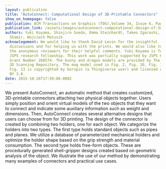```yaml
---
layout: publication
title: "AutoConnect: Computational Design of 3D-Printable Connectors"
show_on_homepage: false
publication: ACM Transactions on Graphics (TOG),Volume 34, Issue 6, Pages 1-11
publication_link: /assets/images/autoconnect-computational-design-of-3d-printable-connectors.pdf
authors: Yuki Koyama, Shinjiro Sueda, Emma Steinhardt, Takeo Igarashi, Ariel
  Shamir, Wojciech Matusik
acknowlegement: We would like to thank David Levin for the insightful
  discussions and for helping us with the prints. We would also like to thank
  the anonymous reviewers for their helpful comments. Yuki Koyama is funded by
  JSPS research fellowship. This work was partially supported by JSPS KAKENHI
  Grant Number 268574. The bunny and dragon models are provided by The Stanford
  3D Scanning Repository. The mug model used in Fig. 2, Fig. 10, Fig. 12, and
  Fig. 13 is copyrighted by barspin (a Thingiverse user) and licensed under CC
  BY 3.0.
date: 2015-10-26T17:59:00.000Z
---
```

We present AutoConnect, an automatic method that creates customized, 3D-printable connectors attaching two physical objects together. Users simply position and orient virtual models of the two objects that they want to connect and indicate some auxiliary information such as weight and dimensions. Then, AutoConnect creates several alternative designs that users can choose from for 3D printing. The design of the connector is created by combining two holders, one for each object. We categorize the holders into two types. The first type holds standard objects such as pipes and planes. We utilize a database of parameterized mechanical holders and optimize the holder shape based on the grip strength and material consumption. The second type holds free-form objects. These are procedurally generated shell-gripper designs created based on geometric analysis of the object. We illustrate the use of our method by demonstrating many examples of connectors and practical use cases.